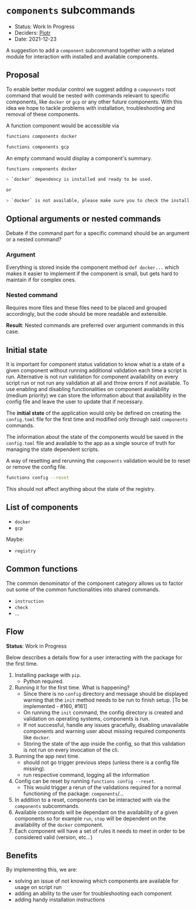 # `components` subcommands

* Status: Work In Progress
* Deciders: [Piotr] <!-- optional -->
* Date: 2021-12-23

A suggestion to add a `component` subcommand together with a related module for interaction with installed and available components.

## Proposal

To enable better modular control we suggest adding a `components` root command that would be nested with commands relevant to specific components, like `docker` or `gcp` or any other future components. With this idea we hope to tackle problems with installation, troubleshooting and removal of these components.

A function component would be accessible via

```bash
functions components docker
```

```bash
functions components gcp
```

An empty command would display a component's summary.

```bash
functions components docker

> `docker` dependency is installed and ready to be used.

or

> `docker` is not available, please make sure you to check the install instructions by running `functions component docker instructions` in your terminal.
```

## Optional arguments or nested commands

Debate if the command part for a specific command should be an argument or a nested command?

### Argument

Everything is stored inside the component method `def docker...` which makes it easier to implement if the component is small, but gets hard to maintain if for complex ones.

### Nested command

Requires more files and these files need to be placed and grouped accordingly, but the code should be more readable and extensible.

**Result**: Nested commands are preferred over argument commands in this case.

## Initial state

It is important for component status validation to know what is a state of a given component without running additional validation each time a script is run. Alternative is not run validation for component availability on every script run or not run any validation at all and throw errors if not available. To use enabling and disabling functionalities on component availability (medium priority) we can store the information about that availability in the config file and leave the user to update that if necessary.

The **initial state** of the application would only be defined on creating the `config.toml` file for the first time and modified only through said `components` commands.

The information about the state of the components would be saved in the `config.toml` file and available to the app as a single source of truth for managing the state dependent scripts.

A way of resetting and rerunning the `components` validation would be to reset or remove the config file.

```bash
functions config --reset
```

This should not affect anything about the state of the registry.

## List of components

* `docker`
* `gcp`

Maybe:

* `registry`


## Common functions

The common denominator of the component category allows us to factor out some of the common functionalities into shared commands.

* `instruction`
* `check`
* ...

## Flow

**Status**: Work in Progress

Below describes a details flow for a user interacting with the package for the first time.

1. Installing package with `pip`.
   * Python required.
2. Running it for the first time. What is happening?
   * Since there is no `config` directory and message should be displayed warning that the `init` method needs to be run to finish setup. [To be implemented - #160, #161]
   * On running the `init` command, the config directory is created and validation on operating systems, components is run.
   * If not successful, handle any issues gracefully, disabling unavailable components and warning user about missing required components like `docker`.
   * Storing the state of the app inside the config, so that this validation is not run on every invocation of the cli.
3. Running the app next time.
   * should not go trigger previous steps (unless there is a config file missing).
   * run respective command, logging all the information
4. Config can be reset by running `functions config --reset`.
   * This would trigger a rerun of the validations required for a normal functioning of the package: `components`/...
5. In addition to a reset, components can be interacted with via the `components` subcommands.
6. Available commands will be dependant on the availability of a given components so for example `run`, `stop` will be dependent on the availability of the `docker` component.
7. Each component will have a set of rules it needs to meet in order to be considered valid (version, etc...)

## Benefits

By implementing this, we are:

* solving an issue of not knowing which components are available for usage on script run
* adding an ability to the user for troubleshooting each component
* adding handy installation instructions


<!-- Identifiers, in alphabetical order -->

[Piotr]: https://github.com/Katolus
